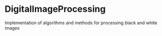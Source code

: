 # DigitalImageProcessing
Implementation of algorithms and methods for processing black and white images
